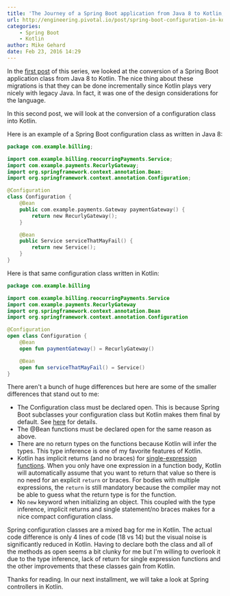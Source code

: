 ```yaml
---
title: 'The Journey of a Spring Boot application from Java 8 to Kotlin, part 2: Configuration Classes'
url: http://engineering.pivotal.io/post/spring-boot-configuration-in-kotlin/
categories:
    - Spring Boot
    - Kotlin
author: Mike Gehard
date: Feb 23, 2016 14:29
---
```

In the [first post](/post/spring-boot-application-with-kotlin/) of this series, we looked at the conversion of a Spring Boot application class from Java 8 to Kotlin. The nice thing about these migrations is that they can be done incrementally since Kotlin plays very nicely with legacy Java. In fact, it was one of the design considerations for the language.

In this second post, we will look at the conversion of a configuration class into Kotlin.

Here is an example of a Spring Boot configuration class as written in Java 8:

```kotlin
package com.example.billing;

import com.example.billing.reocurringPayments.Service;
import com.example.payments.RecurlyGateway;
import org.springframework.context.annotation.Bean;
import org.springframework.context.annotation.Configuration;

@Configuration
class Configuration {
    @Bean
    public com.example.payments.Gateway paymentGateway() {
        return new RecurlyGateway();
    }

    @Bean
    public Service serviceThatMayFail() {
        return new Service();
    }
}
```

Here is that same configuration class written in Kotlin:

```kotlin
package com.example.billing

import com.example.billing.reocurringPayments.Service
import com.example.payments.RecurlyGateway
import org.springframework.context.annotation.Bean
import org.springframework.context.annotation.Configuration

@Configuration
open class Configuration {
    @Bean
    open fun paymentGateway() = RecurlyGateway()

    @Bean
    open fun serviceThatMayFail() = Service()
}
```

There aren't a bunch of huge differences but here are some of the smaller differences that stand out to me:

* The Configuration class must be declared open. This is because Spring Boot subclasses your configuration class but Kotlin makes them final by default. See [here](https://kotlinlang.org/docs/reference/classes.html#inheritance) for details.
* The @Bean functions must be declared open for the same reason as above.
* There are no return types on the functions because Kotlin will infer the types. This type inference is one of
my favorite features of Kotlin.
* Kotlin has implicit returns (and no braces) for [single-expression functions](https://kotlinlang.org/docs/reference/functions.html#single-expression-functions). When you only have one expression in a function body, Kotlin will automatically assume that you want to return that value so there is no need for an explicit `return` or braces. For bodies with multiple expressions, the `return` is still mandatory because the compiler may not be able to guess what the return type is for the function.
* No `new` keyword when initializing an object. This coupled with the type inference, implicit returns and single statement/no braces makes for a nice compact configuration class.

Spring configuration classes are a mixed bag for me in Kotlin. The actual code difference is only 4 lines of code (18 vs 14) but the visual noise is significantly reduced in Kotlin. Having to declare both the class and all of the methods as open seems a bit clunky for me but I'm willing to overlook it due to the type inference, lack of return for single expression functions and the other improvements that these classes gain from Kotlin.

Thanks for reading. In our next installment, we will take a look at Spring controllers in Kotlin.
